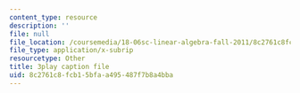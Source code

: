```yaml
---
content_type: resource
description: ''
file: null
file_location: /coursemedia/18-06sc-linear-algebra-fall-2011/8c2761c8fcb15bfaa495487f7b8a4bba_nHlE7EgJFds.vtt
file_type: application/x-subrip
resourcetype: Other
title: 3play caption file
uid: 8c2761c8-fcb1-5bfa-a495-487f7b8a4bba
---
```

